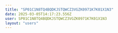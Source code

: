 ```yaml
---
title: "SP01C1N8TQ4BQDKJSTQWCZ3VGZK0971K7K01X1N3"
date: 2025-03-05T14:17:23.556Z
user: SP01C1N8TQ4BQDKJSTQWCZ3VGZK0971K7K01X1N3
layout: "users"
---
```

    